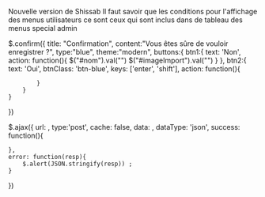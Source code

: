 Nouvelle version de Shissab 
Il faut savoir que les conditions pour l'affichage des menus utilisateurs ce sont ceux qui sont inclus dans de tableau des menus special admin


$.confirm({
    title: "Confirmation",
    content:"Vous êtes sûre de vouloir enregistrer ?",
    type:"blue",
    theme:"modern",
    buttons:{
        btn1:{
            text: 'Non',
            action: function(){
                $("#nom").val("")
                $("#imageImport").val("")
            }
        },
        btn2:{
            text: 'Oui',
            btnClass: 'btn-blue',
            keys: ['enter', 'shift'],
            action: function(){
                
            }
        }
    }
})


$.ajax({
    url: ,
    type:'post',
    cache: false,
    data: ,
    dataType: 'json',
    success: function(){

    },
    error: function(resp){
        $.alert(JSON.stringify(resp)) ;
    }
})